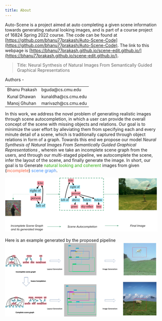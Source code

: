 ```yaml
---
title: About
---
```

Auto-Scene is a project aimed at auto completing a given scene information towards generating natural looking images, and is part of a course project of 16824 Spring 2022 course. The code can be found at [https://github.com/bhanu77prakash/Auto-Scene-Code](https://github.com/bhanu77prakash/Auto-Scene-Code). The link to this webpage is [https://bhanu77prakash.github.io/scene-edit.github.io/](https://bhanu77prakash.github.io/scene-edit.github.io/).

> Title: Neural Synthesis of Natural Images From Semantically Guided Graphical Representations 


Authors - 
<table style="width:400px;">
<tr><td>Bhanu Prakash</td><td>bguda@cs.cmu.edu</td></tr>
<tr><td>Kunal Dhawan</td><td>kunaldha@cs.cmu.edu</td></tr>
<tr><td>Manoj Ghuhan</td><td>marivazh@cs.cmu.edu</td></tr>
</table>

In this work, we address the novel problem of generating realistic images through scene autocompletion, in which a user can provide the overall concept of the scene with missing objects and relations. Our goal is to minimize the user effort by alleviating them from specifying each and every minute detail of a scene, which is traditionally captured through object relations in form of a graph. Towards this end we propose our model *Neural Synthesis of Natural Images From Semantically Guided Graphical Representations* , wherein we take an incomplete scene graph from the users, and through our multi-staged pipeline, we autocomplete the scene, infer the layout of the scene, and finally generate the image. In short, our goal is to Generate <span style="color:#2DAD0E">natural looking and coherent</span> images from given (<span style="color:#F86343">incomplete</span>) <span style="color:#4390F8">scene graph</span>. 
<center>
<img src="images/pipeline.png" alt="pipeline" style="width:600px;"/>
</center>

<br>
Here is an example generated by the proposed pipeline

<center>
<img src="images/motivation.png" alt="pipeline" style="width:900px;"/>
</center>